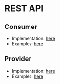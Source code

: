 # REST API

## Consumer
  - Implementation: [here](https://github.com/avorio-dev/S4ZAG/blob/main/ZAG_REST_API/Consumer/ZAG_CL_REST_CONSUMER.abap)
  - Examples: [here](https://github.com/avorio-dev/S4ZAG/blob/main/ZAG_REST_API/Consumer/ZAG_CL_REST_CONSUMER.md)

## Provider
  - Implementation: [here](https://github.com/avorio-dev/S4ZAG/blob/main/ZAG_REST_API/Provider/ZAG_CL_REST_PROVIDER_QUICK.abap)
  - Examples: [here](https://github.com/avorio-dev/S4ZAG/blob/main/ZAG_REST_API/Provider/ZAG_CL_REST_PROVIDER.md)